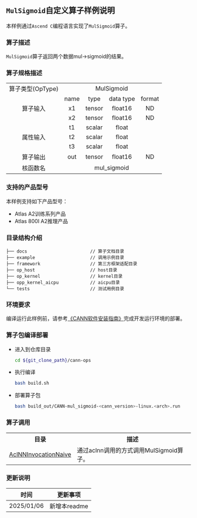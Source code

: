 ## `MulSigmoid`自定义算子样例说明 
本样例通过`Ascend C`编程语言实现了`MulSigmoid`算子。

### 算子描述
`MulSigmoid`算子返回两个数据mul->sigmoid的结果。

### 算子规格描述

<table>
<tr><td rowspan="1" align="center">算子类型(OpType)</td><td colspan="4" align="center">MulSigmoid</td></tr>
</tr>
<tr><td rowspan="3" align="center">算子输入</td><td align="center">name</td><td align="center">type</td><td align="center">data type</td><td align="center">format</td></tr>
<tr><td align="center">x1</td><td align="center">tensor</td><td align="center">float16</td><td align="center">ND</td></tr>
<tr><td align="center">x2</td><td align="center">tensor</td><td align="center">float16</td><td align="center">ND</td></tr>
<tr><td rowspan="3" align="center">属性输入</td><td align="center">t1</td><td align="center">scalar</td><td align="center">float</td></tr>
<tr><td align="center">t2</td><td align="center">scalar</td><td align="center">float</td></tr>
<tr><td align="center">t3</td><td align="center">scalar</td><td align="center">float</td></tr>
</tr>
</tr>
<tr><td rowspan="1" align="center">算子输出</td><td align="center">out</td><td align="center">tensor</td><td align="center">float16</td><td align="center">ND</td></tr>
</tr>
<tr><td rowspan="1" align="center">核函数名</td><td colspan="4" align="center">mul_sigmoid</td></tr>
</table>

### 支持的产品型号
本样例支持如下产品型号：
- Atlas A2训练系列产品
- Atlas 800I A2推理产品

### 目录结构介绍
```
├── docs                        // 算子文档目录
├── example                     // 调用示例目录
├── framework                   // 第三方框架适配目录
├── op_host                     // host目录
├── op_kernel                   // kernel目录
├── opp_kernel_aicpu            // aicpu目录
└── tests                       // 测试用例目录
```

### 环境要求
编译运行此样例前，请参考[《CANN软件安装指南》](https://hiascend.com/document/redirect/CannCommunityInstSoftware)完成开发运行环境的部署。

### 算子包编译部署
  - 进入到仓库目录

    ```bash
    cd ${git_clone_path}/cann-ops
    ```

  - 执行编译

    ```bash
    bash build.sh
    ```

  - 部署算子包

    ```bash
    bash build_out/CANN-mul_sigmoid-<cann_version>-linux.<arch>.run
    ```
### 算子调用
<table>
    <th>目录</th><th>描述</th>
    <tr>
        <td><a href="./examples/AclNNInvocationNaive"> AclNNInvocationNaive</td><td>通过aclnn调用的方式调用MulSigmoid算子。</td>
    </tr>
</table>

### 更新说明
| 时间 | 更新事项 |
|----|------|
| 2025/01/06 | 新增本readme |

